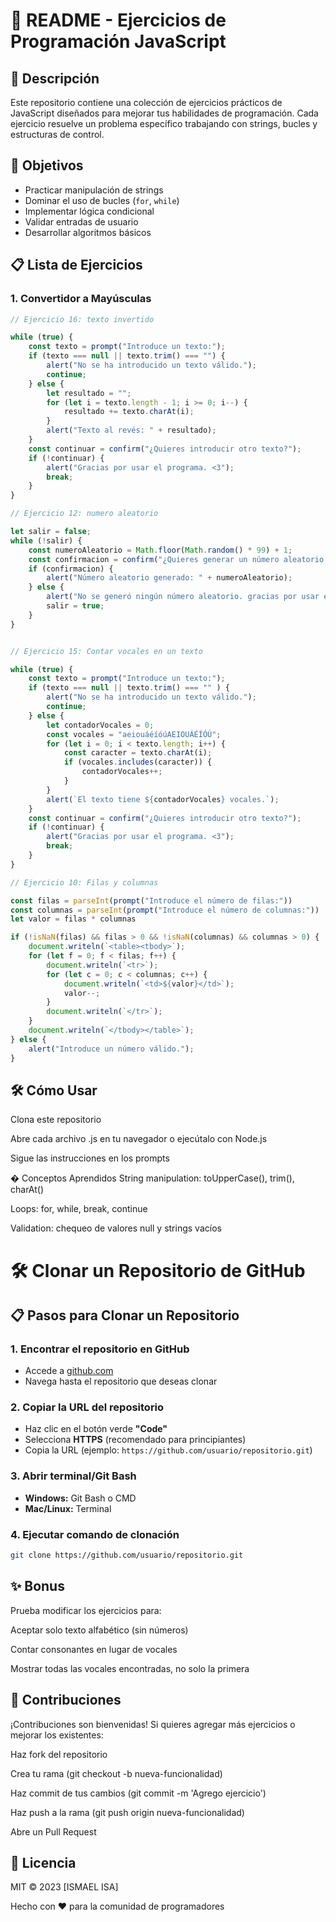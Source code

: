 # 📝 README - Ejercicios de Programación JavaScript

## 📌 Descripción
Este repositorio contiene una colección de ejercicios prácticos de JavaScript diseñados para mejorar tus habilidades de programación. Cada ejercicio resuelve un problema específico trabajando con strings, bucles y estructuras de control.

## 🎯 Objetivos
- Practicar manipulación de strings
- Dominar el uso de bucles (`for`, `while`)
- Implementar lógica condicional
- Validar entradas de usuario
- Desarrollar algoritmos básicos

## 📋 Lista de Ejercicios

### 1. Convertidor a Mayúsculas
```javascript
// Ejercicio 16: texto invertido

while (true) { 
    const texto = prompt("Introduce un texto:");
    if (texto === null || texto.trim() === "") {
        alert("No se ha introducido un texto válido.");
        continue; 
    } else {
        let resultado = ""; 
        for (let i = texto.length - 1; i >= 0; i--) {
            resultado += texto.charAt(i);
        }
        alert("Texto al revés: " + resultado);
    }
    const continuar = confirm("¿Quieres introducir otro texto?");
    if (!continuar) {
        alert("Gracias por usar el programa. <3");
        break; 
    }
}

// Ejercicio 12: numero aleatorio

let salir = false;
while (!salir) {
    const numeroAleatorio = Math.floor(Math.random() * 99) + 1;
    const confirmacion = confirm("¿Quieres generar un número aleatorio entre 1 y 99?");
    if (confirmacion) {
        alert("Número aleatorio generado: " + numeroAleatorio);
    } else {
        alert("No se generó ningún número aleatorio. gracias por usar el programa. <3");
        salir = true; 
    }
}


// Ejercicio 15: Contar vocales en un texto

while (true) {
    const texto = prompt("Introduce un texto:");
    if (texto === null || texto.trim() === "" ) {
        alert("No se ha introducido un texto válido.");
        continue; 
    } else {
        let contadorVocales = 0;
        const vocales = "aeiouáéíóúAEIOUÁÉÍÓÚ";
        for (let i = 0; i < texto.length; i++) {
            const caracter = texto.charAt(i);
            if (vocales.includes(caracter)) {
                contadorVocales++;
            }
        }
        alert(`El texto tiene ${contadorVocales} vocales.`);
    }
    const continuar = confirm("¿Quieres introducir otro texto?");
    if (!continuar) {
        alert("Gracias por usar el programa. <3");
        break; 
    }
}

// Ejercicio 10: Filas y columnas

const filas = parseInt(prompt("Introduce el número de filas:"))
const columnas = parseInt(prompt("Introduce el número de columnas:"))
let valor = filas * columnas

if (!isNaN(filas) && filas > 0 && !isNaN(columnas) && columnas > 0) {
    document.writeln(`<table><tbody>`);
    for (let f = 0; f < filas; f++) {
        document.writeln(`<tr>`);
        for (let c = 0; c < columnas; c++) {
            document.writeln(`<td>${valor}</td>`);
            valor--;
        }
        document.writeln(`</tr>`);
    }
    document.writeln(`</tbody></table>`);
} else {
    alert("Introduce un número válido.");
}

```
 ## 🛠️ Cómo Usar
Clona este repositorio

Abre cada archivo .js en tu navegador o ejecútalo con Node.js

Sigue las instrucciones en los prompts

� Conceptos Aprendidos
String manipulation: toUpperCase(), trim(), charAt()

Loops: for, while, break, continue

Validation: chequeo de valores null y strings vacíos

# 🛠️ Clonar un Repositorio de GitHub

## 📋 Pasos para Clonar un Repositorio

### 1. **Encontrar el repositorio en GitHub**
   - Accede a [github.com](https://github.com)
   - Navega hasta el repositorio que deseas clonar

### 2. **Copiar la URL del repositorio**
   - Haz clic en el botón verde **"Code"**
   - Selecciona **HTTPS** (recomendado para principiantes)
   - Copia la URL (ejemplo: `https://github.com/usuario/repositorio.git`)

### 3. **Abrir terminal/Git Bash**
   - **Windows:** Git Bash o CMD
   - **Mac/Linux:** Terminal

### 4. **Ejecutar comando de clonación**
```bash
git clone https://github.com/usuario/repositorio.git
```

## ✨ Bonus
Prueba modificar los ejercicios para:

Aceptar solo texto alfabético (sin números)

Contar consonantes en lugar de vocales

Mostrar todas las vocales encontradas, no solo la primera

## 🤝 Contribuciones
¡Contribuciones son bienvenidas! Si quieres agregar más ejercicios o mejorar los existentes:

Haz fork del repositorio

Crea tu rama (git checkout -b nueva-funcionalidad)

Haz commit de tus cambios (git commit -m 'Agrego ejercicio')

Haz push a la rama (git push origin nueva-funcionalidad)

Abre un Pull Request

## 📜 Licencia
MIT © 2023 [ISMAEL ISA]

Hecho con ❤️ para la comunidad de programadores

